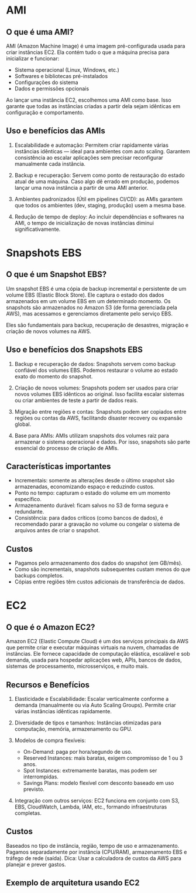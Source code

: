# AMI
## O que é uma AMI?
AMI (Amazon Machine Image) é uma imagem pré-configurada usada para criar instâncias EC2. Ela contém tudo o que a máquina precisa para inicializar e funcionar:
- Sistema operacional (Linux, Windows, etc.)
- Softwares e bibliotecas pré-instalados
- Configurações do sistema
- Dados e permissões opcionais

Ao lançar uma instância EC2, escolhemos uma AMI como base. Isso garante que todas as instâncias criadas a partir dela sejam idênticas em configuração e comportamento.

## Uso e benefícios das AMIs
1. Escalabilidade e automação: Permitem criar rapidamente várias instâncias idênticas — ideal para ambientes com auto scaling. Garantem consistência ao escalar aplicações sem precisar reconfigurar manualmente cada instância.

2. Backup e recuperação: Servem como ponto de restauração do estado atual de uma máquina. Caso algo dê errado em produção, podemos lançar uma nova instância a partir de uma AMI anterior.

3. Ambientes padronizados (Útil em pipelines CI/CD): as AMIs garantem que todos os ambientes (dev, staging, produção) usem a mesma base.

4. Redução de tempo de deploy: Ao incluir dependências e softwares na AMI, o tempo de inicialização de novas instâncias diminui significativamente.

# Snapshots EBS
## O que é um Snapshot EBS?
Um snapshot EBS é uma cópia de backup incremental e persistente de um volume EBS (Elastic Block Store). Ele captura o estado dos dados armazenados em um volume EBS em um determinado momento. Os snapshots são armazenados no Amazon S3 (de forma gerenciada pela AWS), mas acessamos e gerenciamos diretamente pelo serviço EBS.

Eles são fundamentais para backup, recuperação de desastres, migração e criação de novos volumes na AWS.

## Uso e benefícios dos Snapshots EBS
1. Backup e recuperação de dados:  Snapshots servem como backup confiável dos volumes EBS. Podemos restaurar o volume ao estado exato do momento do snapshot.

2. Criação de novos volumes: Snapshots podem ser usados para criar novos volumes EBS idênticos ao original. Isso facilita escalar sistemas ou criar ambientes de teste a partir de dados reais.

3. Migração entre regiões e contas: Snapshots podem ser copiados entre regiões ou contas da AWS, facilitando disaster recovery ou expansão global.

4. Base para AMIs:  AMIs utilizam snapshots dos volumes raiz para armazenar o sistema operacional e dados. Por isso, snapshots são parte essencial do processo de criação de AMIs.

## Características importantes
- Incrementais: somente as alterações desde o último snapshot são armazenadas, economizando espaço e reduzindo custos.
- Ponto no tempo: capturam o estado do volume em um momento específico.
- Armazenamento durável: ficam salvos no S3 de forma segura e redundante.
- Consistência: para dados críticos (como bancos de dados), é recomendado parar a gravação no volume ou congelar o sistema de arquivos antes de criar o snapshot.

## Custos
- Pagamos pelo armazenamento dos dados do snapshot (em GB/mês).
- Como são incrementais, snapshots subsequentes custam menos do que backups completos.
- Cópias entre regiões têm custos adicionais de transferência de dados.

# EC2
## O que é o Amazon EC2?
Amazon EC2 (Elastic Compute Cloud) é um dos serviços principais da AWS que permite criar e executar máquinas virtuais na nuvem, chamadas de instâncias.
Ele fornece capacidade de computação elástica, escalável e sob demanda, usada para hospedar aplicações web, APIs, bancos de dados, sistemas de processamento, microsserviços, e muito mais.

## Recursos e Benefícios
1. Elasticidade e Escalabilidade: Escalar verticalmente conforme a demanda (manualmente ou via Auto Scaling Groups). Permite criar várias instâncias idênticas rapidamente.

2. Diversidade de tipos e tamanhos: Instâncias otimizadas para computação, memória, armazenamento ou GPU.

3. Modelos de compra flexíveis: 
   - On-Demand: paga por hora/segundo de uso.
   - Reserved Instances: mais baratas, exigem compromisso de 1 ou 3 anos.
   - Spot Instances: extremamente baratas, mas podem ser interrompidas.
   - Savings Plans: modelo flexível com desconto baseado em uso previsto.

4. Integração com outros serviços:  EC2 funciona em conjunto com S3, EBS, CloudWatch, Lambda, IAM, etc., formando infraestruturas completas.

## Custos
Baseados no tipo de instância, região, tempo de uso e armazenamento. Pagamos separadamente por instância (CPU/RAM), armazenamento EBS e tráfego de rede (saída).
Dica: Usar a calculadora de custos da AWS para planejar e prever gastos.

## Exemplo de arquitetura usando EC2
